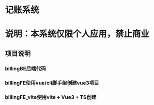 # 记账系统
# 说明：本系统仅限个人应用，禁止商业

## 项目说明
### billingBE后端代码

### billingFE使用vue/cli脚手架创建vue3项目

### billingFE_vite使用vite + Vue3 + TS创建
